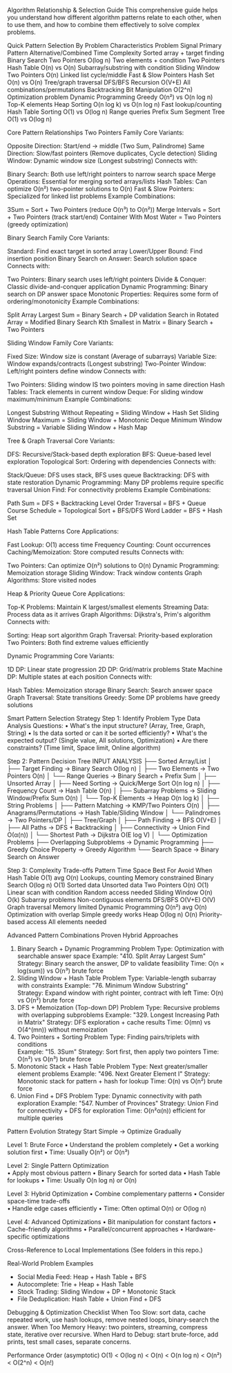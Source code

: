 Algorithm Relationship & Selection Guide
This comprehensive guide helps you understand how different algorithm patterns relate to each other, when to use them, and how to combine them effectively to solve complex problems.

Quick Pattern Selection
By Problem Characteristics
Problem Signal	Primary Pattern	Alternative/Combined	Time Complexity
Sorted array + target finding	Binary Search	Two Pointers	O(log n)
Two elements + condition	Two Pointers	Hash Table	O(n) vs O(n)
Subarray/substring with condition	Sliding Window	Two Pointers	O(n)
Linked list cycle/middle	Fast & Slow Pointers	Hash Set	O(n) vs O(n)
Tree/graph traversal	DFS/BFS	Recursion	O(V+E)
All combinations/permutations	Backtracking	Bit Manipulation	O(2^n)
Optimization problem	Dynamic Programming	Greedy	O(n²) vs O(n log n)
Top-K elements	Heap	Sorting	O(n log k) vs O(n log n)
Fast lookup/counting	Hash Table	Sorting	O(1) vs O(log n)
Range queries	Prefix Sum	Segment Tree	O(1) vs O(log n)

Core Pattern Relationships
Two Pointers Family
Core Variants:

Opposite Direction: Start/end → middle (Two Sum, Palindrome)
Same Direction: Slow/fast pointers (Remove duplicates, Cycle detection)
Sliding Window: Dynamic window size (Longest substring)
Connects with:

Binary Search: Both use left/right pointers to narrow search space
Merge Operations: Essential for merging sorted arrays/lists
Hash Tables: Can optimize O(n²) two-pointer solutions to O(n)
Fast & Slow Pointers: Specialized for linked list problems
Example Combinations:

3Sum = Sort + Two Pointers (reduce O(n³) to O(n²))
Merge Intervals = Sort + Two Pointers (track start/end)
Container With Most Water = Two Pointers (greedy optimization)

Binary Search Family
Core Variants:

Standard: Find exact target in sorted array
Lower/Upper Bound: Find insertion position
Binary Search on Answer: Search solution space
Connects with:

Two Pointers: Binary search uses left/right pointers
Divide & Conquer: Classic divide-and-conquer application
Dynamic Programming: Binary search on DP answer space
Monotonic Properties: Requires some form of ordering/monotonicity
Example Combinations:

Split Array Largest Sum = Binary Search + DP validation
Search in Rotated Array = Modified Binary Search
Kth Smallest in Matrix = Binary Search + Two Pointers

Sliding Window Family
Core Variants:

Fixed Size: Window size is constant (Average of subarrays)
Variable Size: Window expands/contracts (Longest substring)
Two-Pointer Window: Left/right pointers define window
Connects with:

Two Pointers: Sliding window IS two pointers moving in same direction
Hash Tables: Track elements in current window
Deque: For sliding window maximum/minimum
Example Combinations:

Longest Substring Without Repeating = Sliding Window + Hash Set
Sliding Window Maximum = Sliding Window + Monotonic Deque
Minimum Window Substring = Variable Sliding Window + Hash Map

Tree & Graph Traversal
Core Variants:

DFS: Recursive/Stack-based depth exploration
BFS: Queue-based level exploration
Topological Sort: Ordering with dependencies
Connects with:

Stack/Queue: DFS uses stack, BFS uses queue
Backtracking: DFS with state restoration
Dynamic Programming: Many DP problems require specific traversal
Union Find: For connectivity problems
Example Combinations:

Path Sum = DFS + Backtracking
Level Order Traversal = BFS + Queue
Course Schedule = Topological Sort + BFS/DFS
Word Ladder = BFS + Hash Set

Hash Table Patterns
Core Applications:

Fast Lookup: O(1) access time
Frequency Counting: Count occurrences
Caching/Memoization: Store computed results
Connects with:

Two Pointers: Can optimize O(n²) solutions to O(n)
Dynamic Programming: Memoization storage
Sliding Window: Track window contents
Graph Algorithms: Store visited nodes

Heap & Priority Queue
Core Applications:

Top-K Problems: Maintain K largest/smallest elements
Streaming Data: Process data as it arrives
Graph Algorithms: Dijkstra's, Prim's algorithm
Connects with:

Sorting: Heap sort algorithm
Graph Traversal: Priority-based exploration
Two Pointers: Both find extreme values efficiently

Dynamic Programming
Core Variants:

1D DP: Linear state progression
2D DP: Grid/matrix problems
State Machine DP: Multiple states at each position
Connects with:

Hash Tables: Memoization storage
Binary Search: Search answer space
Graph Traversal: State transitions
Greedy: Some DP problems have greedy solutions

Smart Pattern Selection Strategy
Step 1: Identify Problem Type
Data Analysis Questions:
• What's the input structure? (Array, Tree, Graph, String)
• Is the data sorted or can it be sorted efficiently?
• What's the expected output? (Single value, All solutions, Optimization)
• Are there constraints? (Time limit, Space limit, Online algorithm)

Step 2: Pattern Decision Tree
INPUT ANALYSIS
├── Sorted Array/List
│   ├── Target Finding → Binary Search O(log n)
│   ├── Two Elements → Two Pointers O(n)
│   └── Range Queries → Binary Search + Prefix Sum
│
├── Unsorted Array
│   ├── Need Sorting → Quick/Merge Sort O(n log n)
│   ├── Frequency Count → Hash Table O(n)
│   ├── Subarray Problems → Sliding Window/Prefix Sum O(n)
│   └── Top-K Elements → Heap O(n log k)
│
├── String Problems
│   ├── Pattern Matching → KMP/Two Pointers O(n)
│   ├── Anagrams/Permutations → Hash Table/Sliding Window
│   └── Palindromes → Two Pointers/DP
│
├── Tree/Graph
│   ├── Path Finding → BFS O(V+E)
│   ├── All Paths → DFS + Backtracking
│   ├── Connectivity → Union Find O(α(n))
│   └── Shortest Path → Dijkstra O(E log V)
│
└── Optimization Problems
    ├── Overlapping Subproblems → Dynamic Programming
    ├── Greedy Choice Property → Greedy Algorithm
    └── Search Space → Binary Search on Answer

Step 3: Complexity Trade-offs
Pattern	Time	Space	Best For	Avoid When
Hash Table	O(1) avg	O(n)	Lookups, counting	Memory constrained
Binary Search	O(log n)	O(1)	Sorted data	Unsorted data
Two Pointers	O(n)	O(1)	Linear scan with condition	Random access needed
Sliding Window	O(n)	O(k)	Subarray problems	Non-contiguous elements
DFS/BFS	O(V+E)	O(V)	Graph traversal	Memory limited
Dynamic Programming	O(n²) avg	O(n)	Optimization with overlap	Simple greedy works
Heap	O(log n)	O(n)	Priority-based access	All elements needed

Advanced Pattern Combinations
Proven Hybrid Approaches
1. Binary Search + Dynamic Programming
Problem Type: Optimization with searchable answer space
Example: "410. Split Array Largest Sum"
Strategy: Binary search the answer, DP to validate feasibility
Time: O(n × log(sum)) vs O(n³) brute force
2. Sliding Window + Hash Table
Problem Type: Variable-length subarray with constraints
Example: "76. Minimum Window Substring"  
Strategy: Expand window with right pointer, contract with left
Time: O(n) vs O(n²) brute force
3. DFS + Memoization (Top-down DP)
Problem Type: Recursive problems with overlapping subproblems
Example: "329. Longest Increasing Path in Matrix"
Strategy: DFS exploration + cache results
Time: O(mn) vs O(4^(mn)) without memoization
4. Two Pointers + Sorting
Problem Type: Finding pairs/triplets with conditions  
Example: "15. 3Sum"
Strategy: Sort first, then apply two pointers
Time: O(n²) vs O(n³) brute force
5. Monotonic Stack + Hash Table
Problem Type: Next greater/smaller element problems
Example: "496. Next Greater Element I"
Strategy: Monotonic stack for pattern + hash for lookup
Time: O(n) vs O(n²) brute force
6. Union Find + DFS
Problem Type: Dynamic connectivity with path exploration
Example: "547. Number of Provinces" 
Strategy: Union Find for connectivity + DFS for exploration
Time: O(n²α(n)) efficient for multiple queries

Pattern Evolution Strategy
Start Simple → Optimize Gradually

Level 1: Brute Force
• Understand the problem completely
• Get a working solution first
• Time: Usually O(n²) or O(n³)

Level 2: Single Pattern Optimization  
• Apply most obvious pattern
• Binary Search for sorted data
• Hash Table for lookups
• Time: Usually O(n log n) or O(n)

Level 3: Hybrid Optimization
• Combine complementary patterns
• Consider space-time trade-offs  
• Handle edge cases efficiently
• Time: Often optimal O(n) or O(log n)

Level 4: Advanced Optimizations
• Bit manipulation for constant factors
• Cache-friendly algorithms
• Parallel/concurrent approaches
• Hardware-specific optimizations

Cross-Reference to Local Implementations
(See folders in this repo.)

Real-World Problem Examples
- Social Media Feed: Heap + Hash Table + BFS
- Autocomplete: Trie + Heap + Hash Table
- Stock Trading: Sliding Window + DP + Monotonic Stack
- File Deduplication: Hash Table + Union Find + DFS

Debugging & Optimization Checklist
When Too Slow: sort data, cache repeated work, use hash lookups, remove nested loops, binary-search the answer.
When Too Memory Heavy: two pointers, streaming, compress state, iterative over recursive.
When Hard to Debug: start brute-force, add prints, test small cases, separate concerns.

Performance Order (asymptotic)
O(1) < O(log n) < O(n) < O(n log n) < O(n²) < O(2^n) < O(n!)
